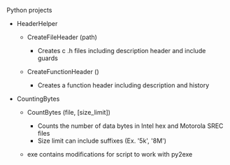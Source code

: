 Python projects

* HeaderHelper
	* CreateFileHeader (path)
		* Creates c .h files including description header and include guards

	* CreateFunctionHeader ()
		* Creates a function header including description and history

* CountingBytes
	* CountBytes (file, [size_limit])
		* Counts the number of data bytes in Intel hex and Motorola SREC files
		* Size limit can include suffixes (Ex. '5k', '8M')

	* exe contains modifications for script to work with py2exe

